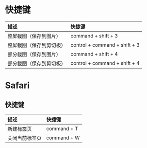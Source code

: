 
# 快捷键

| 描述 | 快捷键 |
| :--- | :--- |
| 整屏截图（保存到图片） | command + shift + 3 |
| 整屏截图（保存到剪切板） | control + command + shift + 3 |
| 部分截图（保存到图片） | command + shift + 4 |
| 部分截图（保存到剪切板） | control + command + shift + 4 |


# Safari

## 快捷键

| 描述 | 快捷键 |
| :--- | :--- |
| 新建标签页 | command + T |
| 关闭当前标签页 | command + W |


